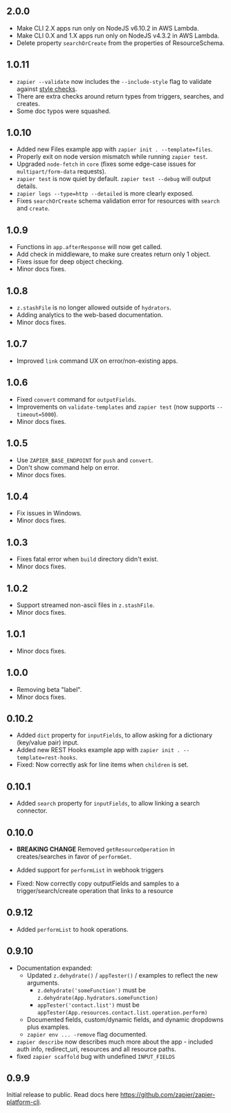 ## 2.0.0

* Make CLI 2.X apps run only on NodeJS v6.10.2 in AWS Lambda.
* Make CLI 0.X and 1.X apps run only on NodeJS v4.3.2 in AWS Lambda.
* Delete property `searchOrCreate` from the properties of ResourceSchema.

## 1.0.11

* `zapier --validate` now includes the `--include-style` flag to validate against [style checks](https://zapier.com/developer/documentation/v2/style-checks-reference/).
* There are extra checks around return types from triggers, searches, and creates.
* Some doc typos were squashed.

## 1.0.10

* Added new Files example app with `zapier init . --template=files`.
* Properly exit on node version mismatch while running `zapier test`.
* Upgraded `node-fetch` in `core` (fixes some edge-case issues for `multipart/form-data` requests).
* `zapier test` is now quiet by default. `zapier test --debug` will output details.
* `zapier logs --type=http --detailed` is more clearly exposed.
* Fixes `searchOrCreate` schema validation error for resources with `search` and `create`.

## 1.0.9

* Functions in `app.afterResponse` will now get called.
* Add check in middleware, to make sure creates return only 1 object.
* Fixes issue for deep object checking.
* Minor docs fixes.

## 1.0.8

* `z.stashFile` is no longer allowed outside of `hydrators`.
* Adding analytics to the web-based documentation.
* Minor docs fixes.

## 1.0.7

* Improved `link` command UX on error/non-existing apps.

## 1.0.6

* Fixed `convert` command for `outputFields`.
* Improvements on `validate-templates` and `zapier test` (now supports `--timeout=5000`).
* Minor docs fixes.

## 1.0.5

* Use `ZAPIER_BASE_ENDPOINT` for `push` and `convert`.
* Don't show command help on error.
* Minor docs fixes.

## 1.0.4

* Fix issues in Windows.
* Minor docs fixes.

## 1.0.3

* Fixes fatal error when `build` directory didn't exist.
* Minor docs fixes.

## 1.0.2

* Support streamed non-ascii files in `z.stashFile`.
* Minor docs fixes.

## 1.0.1

* Minor docs fixes.

## 1.0.0

* Removing beta "label".
* Minor docs fixes.

## 0.10.2

* Added `dict` property for `inputFields`, to allow asking for a dictionary (key/value pair) input.
* Added new REST Hooks example app with `zapier init . --template=rest-hooks`.
* Fixed: Now correctly ask for line items when `children` is set.

## 0.10.1

* Added `search` property for `inputFields`, to allow linking a search connector.

## 0.10.0

* **BREAKING CHANGE** Removed `getResourceOperation` in creates/searches in favor of `performGet`.

* Added support for `performList` in webhook triggers
* Fixed: Now correctly copy outputFields and samples to a trigger/search/create operation that links to a resource

## 0.9.12

* Added `performList` to hook operations.

## 0.9.10

* Documentation expanded:
  * Updated `z.dehydrate()` / `appTester()` / examples to reflect the new arguments.
    * `z.dehydrate('someFunction')` must be `z.dehydrate(App.hydrators.someFunction)`
    * `appTester('contact.list')` must be `appTester(App.resources.contact.list.operation.perform)`
  * Documented fields, custom/dynamic fields, and dynamic dropdowns plus examples.
  * `zapier env ... -remove` flag documented.
* `zapier describe` now describes much more about the app - included auth info, redirect_uri, resources and all resource paths.
* fixed `zapier scaffold` bug with undefined `INPUT_FIELDS`

## 0.9.9

Initial release to public. Read docs here https://github.com/zapier/zapier-platform-cli.

